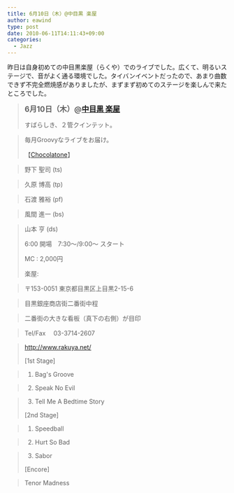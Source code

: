 ```yaml
---
title: 6月10日（木）@中目黒 楽屋
author: eawind
type: post
date: 2010-06-11T14:11:43+09:00
categories:
  - Jazz
---
```

昨日は自身初めての中目黒楽屋（らくや）でのライブでした。広くて、明るいステージで、音がよく通る環境でした。タイバンイベントだったので、あまり曲数できず不完全燃焼感がありましたが、まずまず初めてのステージを楽しんで来たところでした。

> <big><strong>6月10日（木）@<a href="http://www.rakuya.net/" target="_blank">中目黒 楽屋</a></strong></big>
>
> すばらしき、２管クインテット。

> 毎月Groovyなライブをお届け。
>
> 【[Chocolatone][1]】

> 野下 聖司 (ts)

> 久原 博高 (tp)

> 石渡 雅裕 (pf)

> 風間 進一 (bs)

> 山本 亨 (ds)
>
> 6:00 開場　7:30〜/9:00〜 スタート
>
> MC : 2,000円
>
> 楽屋:

> 〒153-0051 東京都目黒区上目黒2-15-6

> 目黒銀座商店街二番街中程

> 二番街の大きな看板（真下の右側）が目印

> Tel/Fax　 03-3714-2607

> <a href="http://www.rakuya.net/" target="_blank">http://www.rakuya.net/</a>
>
> [1st Stage]

> 1. Bag's Groove

> 2. Speak No Evil

> 3. Tell Me A Bedtime Story
>
> [2nd Stage]

> 1. Speedball

> 2. Hurt So Bad

> 3. Sabor
>
> [Encore]

> Tenor Madness

 [1]: http://www.eawind.net/?page_id=930
